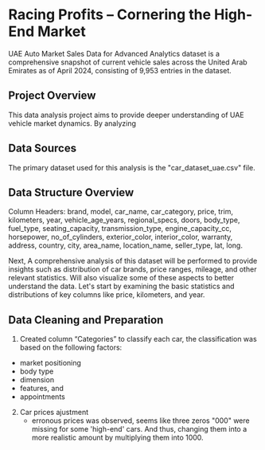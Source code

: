 # Racing Profits – Cornering the High-End Market

UAE Auto Market Sales Data for Advanced Analytics dataset is a comprehensive snapshot of current vehicle sales across the United Arab Emirates as of April 2024, consisting of 9,953 entries in the dataset.



## Project Overview
This data analysis project aims to provide deeper understanding of UAE vehicle market dynamics. By analyzing 

## Data Sources
The primary dataset used for this analysis is the "car_dataset_uae.csv" file.

## Data Structure Overview

Column Headers: brand, model, car_name, car_category, price, trim, kilometers, year, vehicle_age_years, regional_specs, doors, body_type, fuel_type, seating_capacity, transmission_type, engine_capacity_cc, horsepower, no_of_cylinders, exterior_color, interior_color, warranty, address, country, city, area_name, location_name, seller_type, lat, long.

Next, A comprehensive analysis of this dataset will be performed to provide insights such as distribution of car brands, price ranges, mileage, and other relevant statistics. Will also visualize some of these aspects to better understand the data. Let's start by examining the basic statistics and distributions of key columns like price, kilometers, and year.



## Data Cleaning and Preparation
1. Created column “Categories” to classify each car, the classification was based on the following factors:
  - market positioning
  - body type
  - dimension
  - features, and
  - appointments

2. Car prices ajustment
   - erronous prices was observed, seems like three zeros "000" were missing for some 'high-end' cars. And thus, changing them into a more realistic amount by multiplying them into 1000. 




